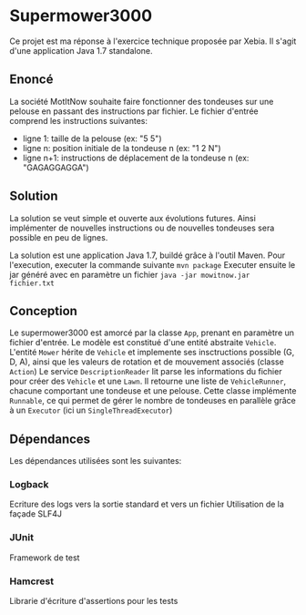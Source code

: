# Supermower3000
Ce projet est ma réponse à l'exercice technique proposée par Xebia.
Il s'agit d'une application Java 1.7 standalone.

## Enoncé
La société MotItNow souhaite faire fonctionner des tondeuses sur une pelouse en passant des instructions par fichier.
Le fichier d'entrée comprend les instructions suivantes: 
- ligne 1: taille de la pelouse (ex: "5 5")
- ligne n: position initiale de la tondeuse n (ex: "1 2 N")
- ligne n+1: instructions de déplacement de la tondeuse n (ex: "GAGAGGAGGA")

## Solution
La solution se veut simple et ouverte aux évolutions futures.
Ainsi implémenter de nouvelles instructions ou de nouvelles tondeuses sera possible en peu de lignes.

La solution est une application Java 1.7, buildé grâce à l'outil Maven.
Pour l'execution, executer la commande suivante `mvn package`
Executer ensuite le jar généré avec en paramètre un fichier `java -jar mowitnow.jar fichier.txt`

## Conception
Le supermower3000 est amorcé par la classe `App`, prenant en paramètre un fichier d'entrée.
Le modèle est constitué d'une entité abstraite `Vehicle`.
L'entité `Mower` hérite de `Vehicle` et implemente ses insctructions possible (G, D, A), ainsi que les valeurs de rotation et de mouvement associés (classe `Action`)
Le service `DescriptionReader` lit parse les informations du fichier pour créer des `Vehicle` et une `Lawn`.
Il retourne une liste de `VehicleRunner`, chacune comportant une tondeuse et une pelouse. 
Cette classe implémente `Runnable`, ce qui permet de gérer le nombre de tondeuses en parallèle grâce à un `Executor` (ici un `SingleThreadExecutor`)

## Dépendances
Les dépendances utilisées sont les suivantes:
### Logback
Ecriture des logs vers la sortie standard et vers un fichier
Utilisation de la façade SLF4J
### JUnit
Framework de test
### Hamcrest
Librarie d'écriture d'assertions pour les tests







